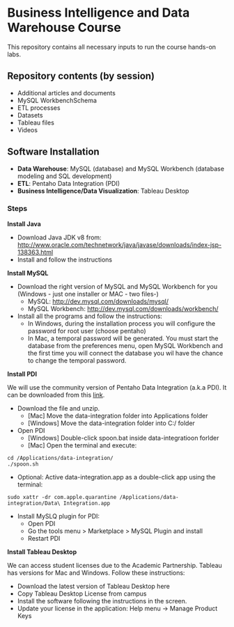 # Business Intelligence and Data Warehouse Course

This repository contains all necessary inputs to run the course hands-on labs. 

## Repository contents (by session)

  - Additional articles and documents
  - MySQL WorkbenchSchema
  - ETL processes
  - Datasets
  - Tableau files
  - Videos

## Software Installation

  - **Data Warehouse**: MySQL (database) and MySQL Workbench (database modeling and SQL development)
  - **ETL**: Pentaho Data Integration (PDI)
  - **Business Intelligence/Data Visualization**: Tableau Desktop

### Steps

**Install Java**

  - Download Java JDK v8 from: http://www.oracle.com/technetwork/java/javase/downloads/index-jsp-138363.html
  - Install and follow the instructions

**Install MySQL**

  - Download the right version of MySQL and MySQL Workbench for you (Windows - just one installer or MAC - two files-)
    - MySQL: http://dev.mysql.com/downloads/mysql/
    - MySQL Workbench: http://dev.mysql.com/downloads/workbench/
  - Install all the programs and follow the instructions:
    - In Windows, during the installation process you will configure the password for root user (choose pentaho)
    - In Mac, a temporal password will be generated. You must start the database from the preferences menu, open MySQL Workbench and the first time you will connect the database you wil have the chance to change the temporal password.

**Install PDI**

We will use the community version of Pentaho Data Integration (a.k.a PDI). It can be downloaded from this [link](https://sourceforge.net/projects/pentaho/files/Pentaho%208.0/client-tools/).

  - Download the file and unzip.
    - [Mac] Move the data-integration folder into Applications folder
    - [Windows] Move the data-integration folder into C:/ folder
  - Open PDI
    - [Windows] Double-click spoon.bat inside data-integratioon forlder
    - [Mac] Open the terminal and execute:
    
```
cd /Applications/data-integration/
./spoon.sh
```    
  - Optional: Active data-integration.app as a double-click app using the terminal:
  
``` 
sudo xattr -dr com.apple.quarantine /Applications/data-integration/Data\ Integration.app
```  

  - Install MySLQ plugin for PDI:
    - Open PDI
    - Go the tools menu > Marketplace > MySQL Plugin and install
    - Restart PDI

**Install Tableau Desktop**

We can access student licenses due to the Academic Partnership. Tableau has versions for Mac and Windows. Follow these instructions:

  - Download the latest version of Tableau Desktop here
  - Copy Tableau Desktop License from campus
  - Install the software following the instructions in the screen.
  - Update your license in the application: Help menu -> Manage Product Keys